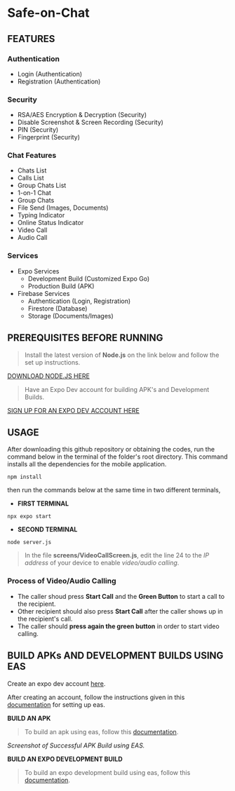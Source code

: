 # Safe-on-Chat 

## FEATURES

### Authentication
* Login (Authentication)
* Registration (Authentication)

### Security
* RSA/AES Encryption & Decryption (Security)
* Disable Screenshot & Screen Recording (Security)
* PIN (Security)
* Fingerprint (Security)

### Chat Features
* Chats List
* Calls List
* Group Chats List
* 1-on-1 Chat 
* Group Chats
* File Send (Images, Documents)
* Typing Indicator
* Online Status Indicator
* Video Call 
* Audio Call

### Services
* Expo Services
    * Development Build (Customized Expo Go)
    * Production Build (APK)
* Firebase Services 
    * Authentication (Login, Registration) 
    * Firestore (Database)
    * Storage (Documents/Images)


## PREREQUISITES BEFORE RUNNING 
> Install the latest version of __Node.js__ on the link below and follow the set up instructions.

[DOWNLOAD NODE.JS HERE](https://nodejs.org/en/download/prebuilt-binaries)

> Have an Expo Dev account for building APK's and Development Builds.

[SIGN UP FOR AN EXPO DEV ACCOUNT HERE](http://expo.dev/)

## USAGE
After downloading this github repository or obtaining the codes, run the command below in the terminal of the folder's root directory. This command installs all the dependencies for the mobile application.

```
npm install
```

then run the commands below at the same time in two different terminals,


- __FIRST TERMINAL__
```
npx expo start
```

- __SECOND TERMINAL__

```
node server.js
```

>In the file __screens/VideoCallScreen.js__, edit the line 24 to the _IP address_ of your device to enable _video/audio calling_.

### Process of Video/Audio Calling 
- The caller shoud press __Start Call__ and the __Green Button__ to start a call to the recipient.
- Other recipient should also press __Start Call__ after the caller shows up in the recipient's call.
- The caller should __press again the green button__ in order to start video calling.

## BUILD APKs AND DEVELOPMENT BUILDS USING EAS
Create an expo dev account [here](http://expo.dev/).

After creating an account, follow the instructions given in this [documentation](https://docs.expo.dev/build/setup/) for setting up eas.

__BUILD AN APK__
> To build an apk using eas, follow this [documentation](https://docs.expo.dev/build-reference/apk/).

_Screenshot of Successful APK Build using EAS._

__BUILD AN EXPO DEVELOPMENT BUILD__
> To build an expo development build using eas, follow this [documentation](https://docs.expo.dev/develop/development-builds/create-a-build/).
